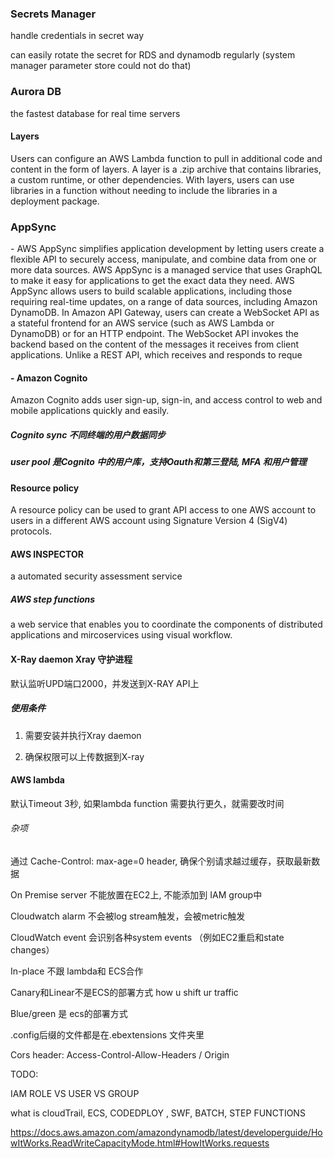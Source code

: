 ### Secrets Manager

handle credentials in secret way

can easily rotate the secret for RDS and dynamodb regularly (system manager parameter store could not do that)



###  Aurora DB 

the fastest database for real time servers



#### Layers

Users can configure an AWS Lambda function to pull in additional code and content in the form of layers. A layer is a .zip archive that contains libraries, a custom runtime, or other dependencies. With layers, users can use libraries in a function without needing to include the libraries in a deployment package.

### AppSync 

\- AWS AppSync simplifies application development by letting users create a flexible API to securely access, manipulate, and combine data from one or more data sources. AWS AppSync is a managed service that uses GraphQL to make it easy for applications to get the exact data they need. AWS AppSync allows users to build scalable applications, including those requiring real-time updates, on a range of data sources, including Amazon DynamoDB. In Amazon API Gateway, users can create a WebSocket API as a stateful frontend for an AWS service (such as AWS Lambda or DynamoDB) or for an HTTP endpoint. The WebSocket API invokes the backend based on the content of the messages it receives from client applications. Unlike a REST API, which receives and responds to reque

####  \- Amazon Cognito

Amazon Cognito adds user sign-up, sign-in, and access control to web and mobile applications quickly and easily.

##### Cognito sync 不同终端的用户数据同步

##### user pool 是Cognito 中的用户库，支持Oauth和第三登陆, MFA 和用户管理



#### Resource policy

A resource policy can be used to grant API access to one AWS account to users in a different AWS account using Signature Version 4 (SigV4) protocols.



#### AWS INSPECTOR

a automated security assessment service

##### AWS step functions

a web service that enables you to coordinate the components of distributed applications and mircoservices using visual workflow.

#### X-Ray daemon Xray 守护进程

默认监听UPD端口2000，并发送到X-RAY API上

#####  使用条件

1. 需要安装并执行Xray daemon

2. 确保权限可以上传数据到X-ray

#### AWS lambda

默认Timeout 3秒, 如果lambda function 需要执行更久，就需要改时间

###### 杂项

通过 Cache-Control: max-age=0 header, 确保个别请求越过缓存，获取最新数据 

On Premise server 不能放置在EC2上, 不能添加到 IAM group中

Cloudwatch alarm 不会被log stream触发，会被metric触发

CloudWatch event 会识别各种system events （例如EC2重启和state changes）

In-place 不跟 lambda和 ECS合作

Canary和Linear不是ECS的部署方式 how u shift ur traffic

Blue/green 是 ecs的部署方式

.config后缀的文件都是在.ebextensions 文件夹里

Cors header: Access-Control-Allow-Headers / Origin

TODO:

IAM ROLE VS USER VS GROUP

what is cloudTrail, ECS, CODEDPLOY , SWF, BATCH, STEP FUNCTIONS

https://docs.aws.amazon.com/amazondynamodb/latest/developerguide/HowItWorks.ReadWriteCapacityMode.html#HowItWorks.requests
